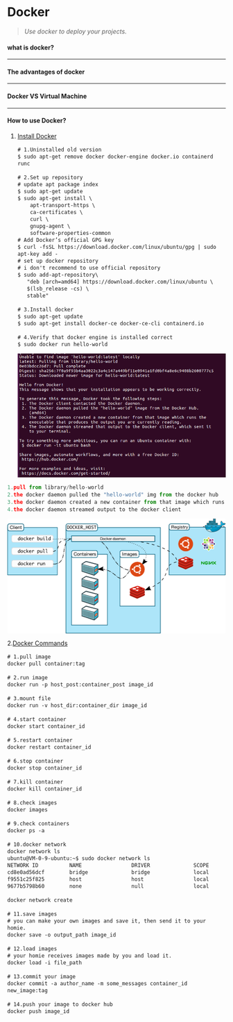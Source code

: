 # Docker

> *Use docker to deploy your projects.*

#### what is docker?

___

#### The advantages of docker

___

#### Docker VS Virtual Machine

___

#### How to use Docker?

1. [Install Docker](techi)

   ```shell
   # 1.Uninstalled old version
   $ sudo apt-get remove docker docker-engine docker.io containerd runc
   
   # 2.Set up repository
   # update apt package index
   $ sudo apt-get update
   $ sudo apt-get install \
       apt-transport-https \
       ca-certificates \
       curl \
       gnupg-agent \
       software-properties-common
   # Add Docker’s official GPG key
   $ curl -fsSL https://download.docker.com/linux/ubuntu/gpg | sudo apt-key add -
   # set up docker repository
   # i don't recommend to use official repository
   $ sudo add-apt-repository\
      "deb [arch=amd64] https://download.docker.com/linux/ubuntu \
      $(lsb_release -cs) \
      stable"
   
   # 3.Install docker
   $ sudo apt-get update
   $ sudo apt-get install docker-ce docker-ce-cli containerd.io
   
   # 4.Verify that docker engine is installed correct
   $ sudo docker run hello-world
   ```

   <img src="./imgs/docker.png" align="center" width="600px">

```py
1.pull from library/hello-world
2.the docker daemon pulled the "hello-world" img from the docker hub
3.the docker daemon created a new container from that image which runs the executable
4.the docker daemon streamed output to the docker client
```

<img src="./imgs/docker2.jpg" align="center" width="600px">

2.[Docker Commands](techi)

```shell
# 1.pull image
docker pull container:tag

# 2.run image
docker run -p host_post:container_post image_id

# 3.mount file
docker run -v host_dir:container_dir image_id

# 4.start container
docker start container_id

# 5.restart container
docker restart container_id

# 6.stop container
docker stop container_id

# 7.kill container
docker kill container_id

# 8.check images
docker images

# 9.check containers
docker ps -a

# 10.docker network
docker network ls
ubuntu@VM-0-9-ubuntu:~$ sudo docker network ls
NETWORK ID          NAME                DRIVER              SCOPE
cd8e0ad56dcf        bridge              bridge              local
f9551c25f825        host                host                local
9677b5798b60        none                null                local

docker network create

# 11.save images
# you can make your own images and save it, then send it to your homie.
docker save -o output_path image_id

# 12.load images
# your homie receives images made by you and load it.
docker load -i file_path

# 13.commit your image
docker commit -a author_name -m some_messages container_id new_image:tag

# 14.push your image to docker hub
docker push image_id
```





